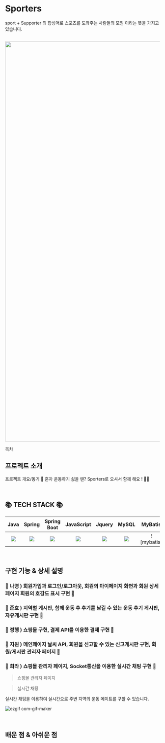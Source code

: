 # Sporters
sport + Supporter 의 합성어로 스포츠를 도와주는 사람들의 모임 이라는 뜻을 가지고 있습니다.

<p align="center">
  <br>
      <img width="1297" alt="스크린샷 2023-01-08 오후 5 55 16" src="https://user-images.githubusercontent.com/101095613/211188688-f374a234-8b97-41fe-b00d-fd0b2fef2592.png">
  <br>
</p>

목차

## 프로젝트 소개

<p align="justify">
프로젝트 개요/동기
🤼 혼자 운동하기 싫을 땐? Sporters로 오셔서 함께 해요 ! 🤼‍♀️
</p>

<br>

## 📚 TECH STACK 📚

|    Java    |   Spring   | Spring Boot | JavaScript |   Jquery   |   MySQL   |   MyBatis   |  Apatch Tomcat | HTML  |  CSS  |
| :--------: | :--------: | :--------:  | :--------: | :--------: | :------:  |   :-----:   |    :-----:     |:-----:|:-----:|
|<img src="https://img.shields.io/badge/JAVA-007396?style=for-the-badge&logo=java&logoColor=white">| <img src="https://img.shields.io/badge/Spring-6DB33F?style=for-the-badge&logo=Spring&logoColor=white"> |<img src="https://img.shields.io/badge/Spring Boot-6DB33F?style=for-the-badge&logo=Spring Boot&logoColor=yellow">| <img src="https://img.shields.io/badge/javascript-F7DF1E?style=for-the-badge&logo=javascript&logoColor=black"> |<img src="https://img.shields.io/badge/jquery-0769AD?style=for-the-badge&logo=jquery&logoColor=white">| <img src="https://img.shields.io/badge/mysql-4479A1?style=for-the-badge&logo=mysql&logoColor=white">  |  ![mybatis] | <img src="https://img.shields.io/badge/apache tomcat-F8DC75?style=for-the-badge&logo=apachetomcat&logoColor=white"> | <img src="https://img.shields.io/badge/html-E34F26?style=for-the-badge&logo=html5&logoColor=white"> |<img src="https://img.shields.io/badge/css-1572B6?style=for-the-badge&logo=css3&logoColor=white">|

<br>

## 구현 기능 & 상세 설명

### 💛 나영 ) 회원가입과 로그인/로그아웃, 회원의 마이페이지 화면과 회원 상세페이지 회원의 호감도 표시 구현 💛

### 🧡 준호 ) 지역별 게시판, 함께 운동 후 후기를 남길 수 있는 운동 후기 게시판, 자유게시판 구현 🧡 

### 💚 정행 ) 쇼핑몰 구현, 결제 API를 이용한 결제 구현 💚

### 💜 지원 ) 메인페이지 날씨 API, 회원을 신고할 수 있는 신고게시판 구현, 회원/게시판 관리자 페이지 💜

### 💙 희라 ) 쇼핑몰 관리자 페이지, Socket통신을 이용한 실시간 채팅 구현 💙

> 쇼핑몰 관리자 페이지

> 실시간 채팅

실시간 채팅을 이용하여 실시간으로 주변 지역의 운동 메이트를 구할 수 있습니다.
  
![ezgif com-gif-maker](https://user-images.githubusercontent.com/101095613/211189422-1594e235-af0b-4ecb-9d90-b2c567f42c58.gif)

<br>

## 배운 점 & 아쉬운 점

<p align="justify">

</p>

<br>
